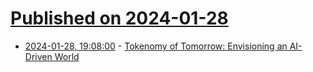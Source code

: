 # [Published on 2024-01-28](index.md)

* [2024-01-28, 19:08:00](https://soylentnews.org/article.pl?sid=24/01/27/199212&from=rss) - [Tokenomy of Tomorrow: Envisioning an AI-Driven World](https://soylentnews.org/article.pl?sid=24/01/27/199212&from=rss)
